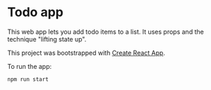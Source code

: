 # Todo app

This web app lets you add todo items to a list. It uses props and the technique "lifting state up".

This project was bootstrapped with [Create React App](https://github.com/facebook/create-react-app).

To run the app:

`npm run start`
